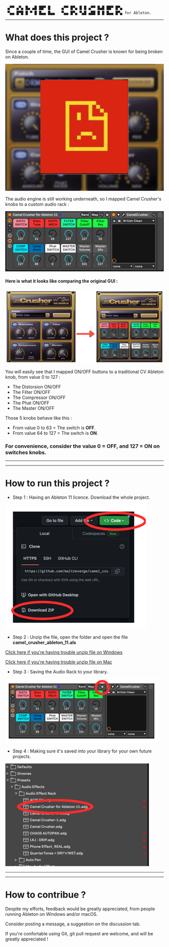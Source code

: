 ```
 ▄▀▀ ▄▀▄ █▄ ▄█ ██▀ █     ▄▀▀ █▀▄ █ █ ▄▀▀ █▄█ ██▀ █▀▄
 ▀▄▄ █▀█ █ ▀ █ █▄▄ █▄▄   ▀▄▄ █▀▄ ▀▄█ ▄██ █ █ █▄▄ █▀▄ for Ableton.                                             
```

___


# What does this project ?

Since a couple of time, the GUI of Camel Crusher is known for being broken on Ableton.

![Broken_image](https://github.com/maitreverge/camel_crusher_ableton/blob/1796df1fa5ed69f4ebfd8cbf2bf1e51cd2f1b1c7/read_me_pictures/pic_4.png)

The audio engine is still working underneath, so I mapped Camel Crusher's knobs to a custom audio rack :

![main_rack_pic](https://github.com/maitreverge/camel_crusher_ableton/blob/1796df1fa5ed69f4ebfd8cbf2bf1e51cd2f1b1c7/read_me_pictures/pic_2.png)

#### Here is what it looks like comparing the original GUI :

![arrow](https://github.com/maitreverge/camel_crusher_ableton/blob/1796df1fa5ed69f4ebfd8cbf2bf1e51cd2f1b1c7/read_me_pictures/pic_3.png)

You will easily see that I mapped ON/OFF buttons to a traditional CV Ableton knob, from value 0 to 127 :
+ The Distorsion ON/OFF
+ The Filter ON/OFF
+ The Compressor ON/OFF
+ The Phat ON/OFF
+ The Master ON/OFF

Those 5 knobs behave like this :
+ From value 0 to 63 = The switch is **OFF**.
+ From value 64 to 127 = The switch is **ON**.


### **For convenience, consider the value 0 = OFF, and 127 = ON on switches knobs.**


___
___


# How to run this project ?

+ Step 1 : Having an Ableton 11 licence. Download the whole project.

![download](https://github.com/maitreverge/camel_crusher_ableton/blob/6c7ef41ddc150046b4abf31de29e598ffbe02aab/read_me_pictures/pic_5.png)

+ Step 2 : Unzip the file, open the folder and open the file **camel_crusher_ableton_11.als**

[Click here if you're having trouble unzip file on Windows](https://support.microsoft.com/en-us/windows/zip-and-unzip-files-f6dde0a7-0fec-8294-e1d3-703ed85e7ebc)

[Click here if you're having trouble unzip file on Mac](https://support.apple.com/en-gb/guide/mac-help/mchlp2528/mac)

+ Step 3 : Saving the Audio Rack to your library.

![saving_rack](https://github.com/maitreverge/camel_crusher_ableton/blob/6c7ef41ddc150046b4abf31de29e598ffbe02aab/read_me_pictures/pic_6.png)

+ Step 4 : Making sure it's saved into your library for your own future projects.

![saved_library](https://github.com/maitreverge/camel_crusher_ableton/blob/6c7ef41ddc150046b4abf31de29e598ffbe02aab/read_me_pictures/pic_8.png)

___
___

# How to contribue ?

Despite my efforts, feedback would be greatly appreciated, from people running Ableton on Windows and/or macOS.

Consider posting a message, a suggestion on the discussion tab.

If you're confortable using Git, git pull request are welcome, and will be greatly appreciated !


